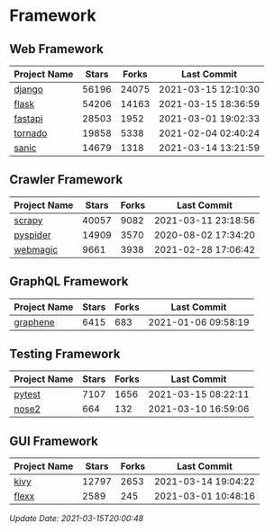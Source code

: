 # Framework

## Web Framework
| Project Name | Stars | Forks | Last Commit |
| ------------ | ----- | ----- | ----------- |
| [django](https://github.com/django/django) | 56196 | 24075 | 2021-03-15 12:10:30 |
| [flask](https://github.com/pallets/flask) | 54206 | 14163 | 2021-03-15 18:36:59 |
| [fastapi](https://github.com/tiangolo/fastapi) | 28503 | 1952 | 2021-03-01 19:02:33 |
| [tornado](https://github.com/tornadoweb/tornado) | 19858 | 5338 | 2021-02-04 02:40:24 |
| [sanic](https://github.com/sanic-org/sanic) | 14679 | 1318 | 2021-03-14 13:21:59 |

## Crawler Framework
| Project Name | Stars | Forks | Last Commit |
| ------------ | ----- | ----- | ----------- |
| [scrapy](https://github.com/scrapy/scrapy) | 40057 | 9082 | 2021-03-11 23:18:56 |
| [pyspider](https://github.com/binux/pyspider) | 14909 | 3570 | 2020-08-02 17:34:20 |
| [webmagic](https://github.com/code4craft/webmagic) | 9661 | 3938 | 2021-02-28 17:06:42 |

## GraphQL Framework
| Project Name | Stars | Forks | Last Commit |
| ------------ | ----- | ----- | ----------- |
| [graphene](https://github.com/graphql-python/graphene) | 6415 | 683 | 2021-01-06 09:58:19 |

## Testing Framework
| Project Name | Stars | Forks | Last Commit |
| ------------ | ----- | ----- | ----------- |
| [pytest](https://github.com/pytest-dev/pytest) | 7107 | 1656 | 2021-03-15 08:22:11 |
| [nose2](https://github.com/nose-devs/nose2) | 664 | 132 | 2021-03-10 16:59:06 |

## GUI Framework
| Project Name | Stars | Forks | Last Commit |
| ------------ | ----- | ----- | ----------- |
| [kivy](https://github.com/kivy/kivy) | 12797 | 2653 | 2021-03-14 19:04:22 |
| [flexx](https://github.com/flexxui/flexx) | 2589 | 245 | 2021-03-01 10:48:16 |

*Update Date: 2021-03-15T20:00:48*